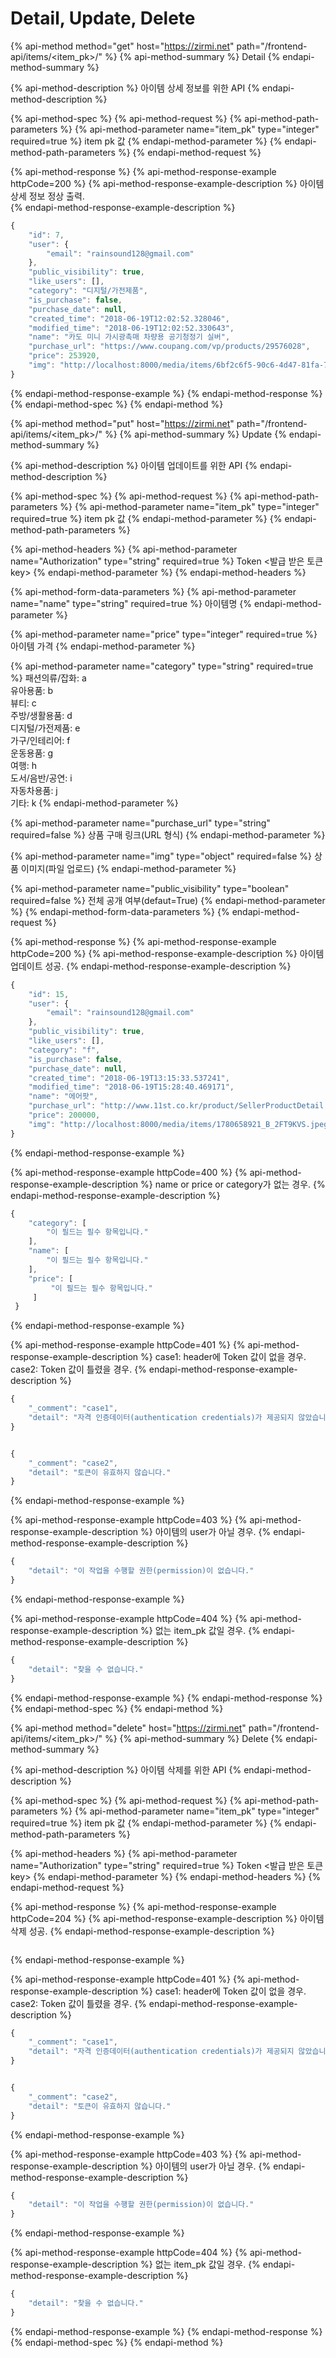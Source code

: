 # Detail, Update, Delete

{% api-method method="get" host="https://zirmi.net" path="/frontend-api/items/<item\_pk>/" %}
{% api-method-summary %}
Detail
{% endapi-method-summary %}

{% api-method-description %}
아이템 상세 정보를 위한 API
{% endapi-method-description %}

{% api-method-spec %}
{% api-method-request %}
{% api-method-path-parameters %}
{% api-method-parameter name="item\_pk" type="integer" required=true %}
item pk 값
{% endapi-method-parameter %}
{% endapi-method-path-parameters %}
{% endapi-method-request %}

{% api-method-response %}
{% api-method-response-example httpCode=200 %}
{% api-method-response-example-description %}
아이템 상세 정보 정상 출력.   
{% endapi-method-response-example-description %}

```javascript
{
    "id": 7,
    "user": {
        "email": "rainsound128@gmail.com"
    },
    "public_visibility": true,
    "like_users": [],
    "category": "디지털/가전제품",
    "is_purchase": false,
    "purchase_date": null,
    "created_time": "2018-06-19T12:02:52.328046",
    "modified_time": "2018-06-19T12:02:52.330643",
    "name": "카도 미니 가시광촉매 차량용 공기청정기 실버",
    "purchase_url": "https://www.coupang.com/vp/products/29576028",
    "price": 253920,
    "img": "http://localhost:8000/media/items/6bf2c6f5-90c6-4d47-81fa-71e7c4ed4ad3.jpeg"
}
```
{% endapi-method-response-example %}
{% endapi-method-response %}
{% endapi-method-spec %}
{% endapi-method %}

{% api-method method="put" host="https://zirmi.net" path="/frontend-api/items/<item\_pk>/" %}
{% api-method-summary %}
Update
{% endapi-method-summary %}

{% api-method-description %}
아이템 업데이트를 위한 API
{% endapi-method-description %}

{% api-method-spec %}
{% api-method-request %}
{% api-method-path-parameters %}
{% api-method-parameter name="item\_pk" type="integer" required=true %}
item pk 값
{% endapi-method-parameter %}
{% endapi-method-path-parameters %}

{% api-method-headers %}
{% api-method-parameter name="Authorization" type="string" required=true %}
Token &lt;발급 받은 토큰 key&gt;
{% endapi-method-parameter %}
{% endapi-method-headers %}

{% api-method-form-data-parameters %}
{% api-method-parameter name="name" type="string" required=true %}
아이템명
{% endapi-method-parameter %}

{% api-method-parameter name="price" type="integer" required=true %}
아이템 가격
{% endapi-method-parameter %}

{% api-method-parameter name="category" type="string" required=true %}
패션의류/잡화: a  
유아용품: b  
뷰티: c  
주방/생활용품: d  
디지털/가전제품: e  
가구/인테리어: f  
운동용품: g  
여행: h  
도서/음반/공연: i  
자동차용품: j  
기타: k
{% endapi-method-parameter %}

{% api-method-parameter name="purchase\_url" type="string" required=false %}
상품 구매 링크\(URL 형식\)
{% endapi-method-parameter %}

{% api-method-parameter name="img" type="object" required=false %}
상품 이미지\(파일 업로드\)
{% endapi-method-parameter %}

{% api-method-parameter name="public\_visibility" type="boolean" required=false %}
전체 공개 여부\(defaut=True\)
{% endapi-method-parameter %}
{% endapi-method-form-data-parameters %}
{% endapi-method-request %}

{% api-method-response %}
{% api-method-response-example httpCode=200 %}
{% api-method-response-example-description %}
아이템 업데이트 성공. 
{% endapi-method-response-example-description %}

```javascript
{
    "id": 15,
    "user": {
        "email": "rainsound128@gmail.com"
    },
    "public_visibility": true,
    "like_users": [],
    "category": "f",
    "is_purchase": false,
    "purchase_date": null,
    "created_time": "2018-06-19T13:15:33.537241",
    "modified_time": "2018-06-19T15:28:40.469171",
    "name": "에어팟",
    "purchase_url": "http://www.11st.co.kr/product/SellerProductDetail.tmall?method=getSellerProductDetail&prdNo=1780658921",
    "price": 200000,
    "img": "http://localhost:8000/media/items/1780658921_B_2FT9KVS.jpeg"
}
```
{% endapi-method-response-example %}

{% api-method-response-example httpCode=400 %}
{% api-method-response-example-description %}
name or price or category가 없는 경우.
{% endapi-method-response-example-description %}

```javascript
{
    "category": [
        "이 필드는 필수 항목입니다."
    ],
    "name": [
        "이 필드는 필수 항목입니다."
    ],
    "price": [
         "이 필드는 필수 항목입니다."
     ]
 }
```
{% endapi-method-response-example %}

{% api-method-response-example httpCode=401 %}
{% api-method-response-example-description %}
case1: header에 Token 값이 없을 경우.  
case2: Token 값이 틀렸을 경우.
{% endapi-method-response-example-description %}

```javascript
{
    "_comment": "case1",
    "detail": "자격 인증데이터(authentication credentials)가 제공되지 않았습니다."
}


{
    "_comment": "case2",
    "detail": "토큰이 유효하지 않습니다."
}
```
{% endapi-method-response-example %}

{% api-method-response-example httpCode=403 %}
{% api-method-response-example-description %}
아이템의 user가 아닐 경우.
{% endapi-method-response-example-description %}

```javascript
{
    "detail": "이 작업을 수행할 권한(permission)이 없습니다."
}
```
{% endapi-method-response-example %}

{% api-method-response-example httpCode=404 %}
{% api-method-response-example-description %}
없는 item\_pk 값일 경우.
{% endapi-method-response-example-description %}

```javascript
{
    "detail": "찾을 수 없습니다."
}
```
{% endapi-method-response-example %}
{% endapi-method-response %}
{% endapi-method-spec %}
{% endapi-method %}

{% api-method method="delete" host="https://zirmi.net" path="/frontend-api/items/<item\_pk>/" %}
{% api-method-summary %}
Delete
{% endapi-method-summary %}

{% api-method-description %}
아이템 삭제를 위한 API
{% endapi-method-description %}

{% api-method-spec %}
{% api-method-request %}
{% api-method-path-parameters %}
{% api-method-parameter name="item\_pk" type="integer" required=true %}
item pk 값
{% endapi-method-parameter %}
{% endapi-method-path-parameters %}

{% api-method-headers %}
{% api-method-parameter name="Authorization" type="string" required=true %}
Token &lt;발급 받은 토큰 key&gt;
{% endapi-method-parameter %}
{% endapi-method-headers %}
{% endapi-method-request %}

{% api-method-response %}
{% api-method-response-example httpCode=204 %}
{% api-method-response-example-description %}
아이템 삭제 성공. 
{% endapi-method-response-example-description %}

```javascript

```
{% endapi-method-response-example %}

{% api-method-response-example httpCode=401 %}
{% api-method-response-example-description %}
case1: header에 Token 값이 없을 경우.  
case2: Token 값이 틀렸을 경우.
{% endapi-method-response-example-description %}

```javascript
{
    "_comment": "case1",
    "detail": "자격 인증데이터(authentication credentials)가 제공되지 않았습니다."
}


{
    "_comment": "case2",
    "detail": "토큰이 유효하지 않습니다."
}
```
{% endapi-method-response-example %}

{% api-method-response-example httpCode=403 %}
{% api-method-response-example-description %}
아이템의 user가 아닐 경우.
{% endapi-method-response-example-description %}

```javascript
{
    "detail": "이 작업을 수행할 권한(permission)이 없습니다."
}
```
{% endapi-method-response-example %}

{% api-method-response-example httpCode=404 %}
{% api-method-response-example-description %}
없는 item\_pk 값일 경우.
{% endapi-method-response-example-description %}

```javascript
{
    "detail": "찾을 수 없습니다."
}
```
{% endapi-method-response-example %}
{% endapi-method-response %}
{% endapi-method-spec %}
{% endapi-method %}

